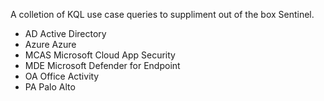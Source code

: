 A colletion of KQL use case queries to suppliment out of the box Sentinel.

* AD      Active Directory <br/>
* Azure   Azure <br/>
* MCAS    Microsoft Cloud App Security <br/>
* MDE     Microsoft Defender for Endpoint <br/>
* OA      Office Activity <br/>
* PA      Palo Alto <br/>
